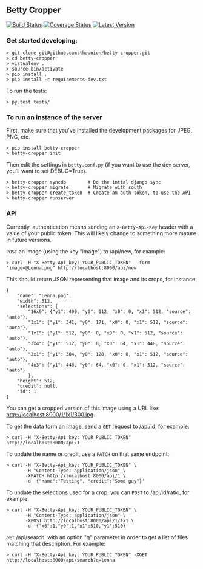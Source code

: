 ## Betty Cropper

[![Build Status](https://travis-ci.org/theonion/betty-cropper.svg?branch=master)](https://travis-ci.org/theonion/betty-cropper)
[![Coverage Status](https://coveralls.io/repos/theonion/betty-cropper/badge.png)](https://coveralls.io/r/theonion/betty-cropper)
[![Latest Version](https://pypip.in/version/betty-cropper/badge.svg)](https://pypi.python.org/pypi/betty-cropper/)

### Get started developing:

    > git clone git@github.com:theonion/betty-cropper.git
    > cd betty-cropper
    > virtualenv .
    > source bin/activate
    > pip install .
    > pip install -r requirements-dev.txt

To run the tests:

    > py.test tests/

### To run an instance of the server

First, make sure that you've installed the development packages for JPEG, PNG, etc.

    > pip install betty-cropper
    > betty-cropper init

Then edit the settings in `betty.conf.py` (if you want to use the dev server, you'll want to set DEBUG=True).

    > betty-cropper syncdb        # Do the intial django sync
    > betty-cropper migrate       # Migrate with south 
    > betty-cropper create_token  # Create an auth token, to use the API
    > betty-cropper runserver

### API

Currently, authentication means sending an `X-Betty-Api-Key` header with a value of your public token. This will likely change to something more mature in future versions.

`POST` an image (using the key "image") to /api/new, for example:
    
    > curl -H "X-Betty-Api_key: YOUR_PUBLIC_TOKEN" --form "image=@Lenna.png" http://localhost:8000/api/new

This should return JSON representing that image and its crops, for instance:

    {
        "name": "Lenna.png",
        "width": 512,
        "selections": {
            "16x9": {"y1": 400, "y0": 112, "x0": 0, "x1": 512, "source": "auto"},
            "3x1": {"y1": 341, "y0": 171, "x0": 0, "x1": 512, "source": "auto"},
            "1x1": {"y1": 512, "y0": 0, "x0": 0, "x1": 512, "source": "auto"},
            "3x4": {"y1": 512, "y0": 0, "x0": 64, "x1": 448, "source": "auto"},
            "2x1": {"y1": 384, "y0": 128, "x0": 0, "x1": 512, "source": "auto"},
            "4x3": {"y1": 448, "y0": 64, "x0": 0, "x1": 512, "source": "auto"}
            },
        "height": 512,
        "credit": null,
        "id": 1
    }

You can get a cropped version of this image using a URL like: [http://localhost:8000/1/1x1/300.jpg](http://localhost:8000/1/1x1/300.jpg).

To get the data form an image, send a `GET` request to /api/id, for example:

    > curl -H "X-Betty-Api_key: YOUR_PUBLIC_TOKEN" http://localhost:8000/api/1

To update the name or credit, use a `PATCH` on that same endpoint:

    > curl -H "X-Betty-Api_key: YOUR_PUBLIC_TOKEN" \
           -H "Content-Type: application/json" \
           -XPATCH http://localhost:8000/api/1 \
           -d '{"name":"Testing", "credit":"Some guy"}'

To update the selections used for a crop, you can `POST` to /api/id/ratio, for example:

    > curl -H "X-Betty-Api_key: YOUR_PUBLIC_TOKEN" \
           -H "Content-Type: application/json" \
           -XPOST http://localhost:8000/api/1/1x1 \
           -d '{"x0":1,"y0":1,"x1":510,"y1":510}' 

`GET` /api/search, with an option "q" parameter in order to get a list of files matching that description. For example:

    > curl -H "X-Betty-Api_key: YOUR_PUBLIC_TOKEN" -XGET http://localhost:8000/api/search?q=lenna
